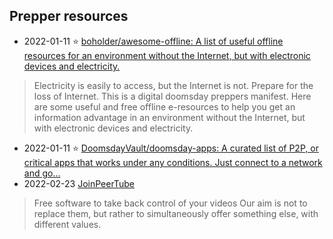 ## Prepper resources

- 2022-01-11 ⭐ [boholder/awesome-offline: A list of useful offline resources for an environment without the Internet, but with electronic devices and electricity.](https://github.com/boholder/awesome-offline)
> Electricity is easily to access, but the Internet is not. Prepare for the loss of Internet.
> This is a digital doomsday preppers manifest. Here are some useful and free offline e-resources to help you get an information advantage in an environment without the Internet, but with electronic devices and electricity.
- 2022-01-11 ⭐ [DoomsdayVault/doomsday-apps: A curated list of P2P, or critical apps that works under any conditions. Just connect to a network and go...](https://github.com/DoomsdayVault/doomsday-apps)
- 2022-02-23 [JoinPeerTube](https://joinpeertube.org/)
> Free software to take back control of your videos
> Our aim is not to replace them, but rather to simultaneously offer something else, with different values.